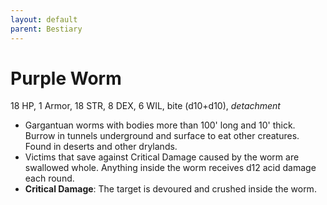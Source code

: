 ```yaml
---
layout: default
parent: Bestiary
---
```


# Purple Worm

18 HP, 1 Armor, 18 STR, 8 DEX, 6 WIL, bite (d10+d10), _detachment_

- Gargantuan worms with bodies more than 100' long and 10' thick. Burrow in tunnels underground and surface to eat other creatures. Found in deserts and other drylands.
- Victims that save against Critical Damage caused by the worm are swallowed whole. Anything inside the worm receives d12 acid damage each round.
- **Critical Damage**: The target is devoured and crushed inside the worm.
